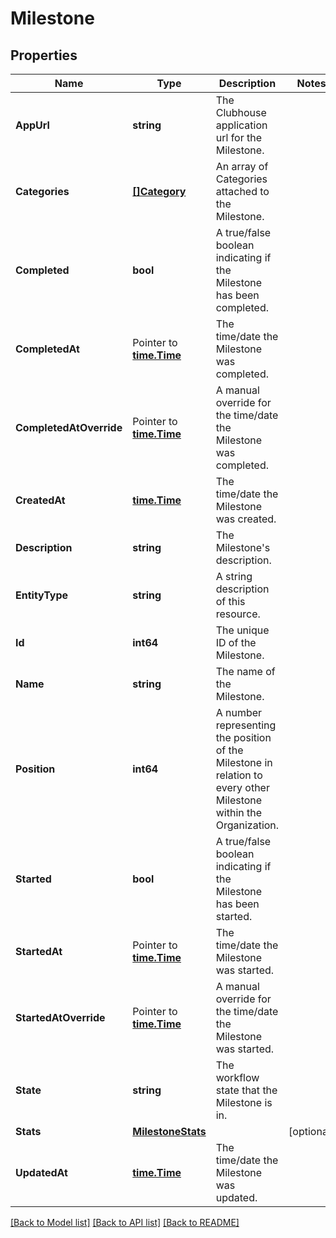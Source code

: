 # Milestone

## Properties

Name | Type | Description | Notes
------------ | ------------- | ------------- | -------------
**AppUrl** | **string** | The Clubhouse application url for the Milestone. | 
**Categories** | [**[]Category**](Category.md) | An array of Categories attached to the Milestone. | 
**Completed** | **bool** | A true/false boolean indicating if the Milestone has been completed. | 
**CompletedAt** | Pointer to [**time.Time**](time.Time.md) | The time/date the Milestone was completed. | 
**CompletedAtOverride** | Pointer to [**time.Time**](time.Time.md) | A manual override for the time/date the Milestone was completed. | 
**CreatedAt** | [**time.Time**](time.Time.md) | The time/date the Milestone was created. | 
**Description** | **string** | The Milestone&#39;s description. | 
**EntityType** | **string** | A string description of this resource. | 
**Id** | **int64** | The unique ID of the Milestone. | 
**Name** | **string** | The name of the Milestone. | 
**Position** | **int64** | A number representing the position of the Milestone in relation to every other Milestone within the Organization. | 
**Started** | **bool** | A true/false boolean indicating if the Milestone has been started. | 
**StartedAt** | Pointer to [**time.Time**](time.Time.md) | The time/date the Milestone was started. | 
**StartedAtOverride** | Pointer to [**time.Time**](time.Time.md) | A manual override for the time/date the Milestone was started. | 
**State** | **string** | The workflow state that the Milestone is in. | 
**Stats** | [**MilestoneStats**](MilestoneStats.md) |  | [optional] 
**UpdatedAt** | [**time.Time**](time.Time.md) | The time/date the Milestone was updated. | 

[[Back to Model list]](../README.md#documentation-for-models) [[Back to API list]](../README.md#documentation-for-api-endpoints) [[Back to README]](../README.md)


